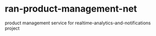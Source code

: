 # ran-product-management-net
product management service for realtime-analytics-and-notifications project
